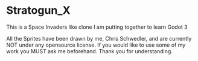 # Stratogun_X
This is a Space Invaders like clone I am putting together to learn Godot 3

All the Sprites have been drawn by me, Chris Schwedler, and are currently NOT under any opensource license. If you would like to use some of my work you MUST ask me beforehand. Thank you for understanding.
